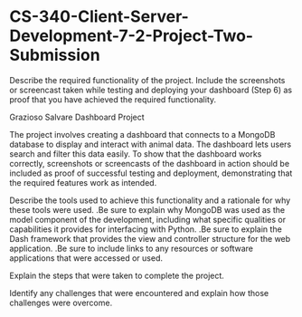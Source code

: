 # CS-340-Client-Server-Development-7-2-Project-Two-Submission


Describe the required functionality of the project. Include the screenshots or screencast taken while testing and deploying your dashboard (Step 6) as proof that you have achieved the required functionality.

Grazioso Salvare Dashboard Project

The project involves creating a dashboard that connects to a MongoDB database to display and interact with animal data. The dashboard lets users search and filter this data easily. To show that the dashboard works correctly, screenshots or screencasts of the dashboard in action should be included as proof of successful testing and deployment, demonstrating that the required features work as intended.

Describe the tools used to achieve this functionality and a rationale for why these tools were used.
   .Be sure to explain why MongoDB was used as the model component of the development, including what specific qualities or 
    capabilities it provides for interfacing with Python.
   .Be sure to explain the Dash framework that provides the view and controller structure for the web application.
   .Be sure to include links to any resources or software applications that were accessed or used.

Explain the steps that were taken to complete the project.

Identify any challenges that were encountered and explain how those challenges were overcome.
